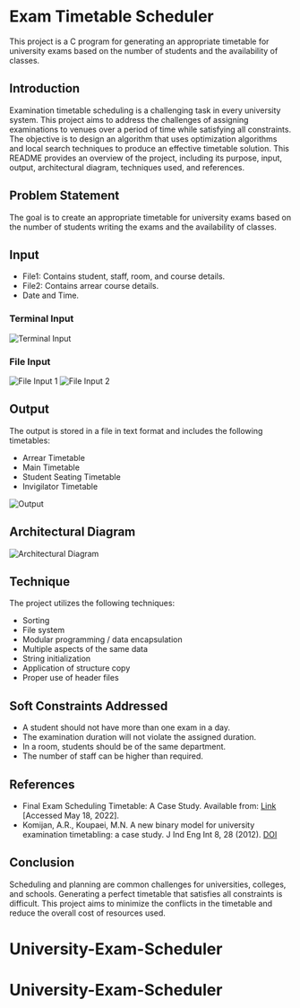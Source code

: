 # Exam Timetable Scheduler

This project is a C program for generating an appropriate timetable for university exams based on the number of students and the availability of classes.

## Introduction
Examination timetable scheduling is a challenging task in every university system. This project aims to address the challenges of assigning examinations to venues over a period of time while satisfying all constraints. The objective is to design an algorithm that uses optimization algorithms and local search techniques to produce an effective timetable solution. This README provides an overview of the project, including its purpose, input, output, architectural diagram, techniques used, and references.

## Problem Statement
The goal is to create an appropriate timetable for university exams based on the number of students writing the exams and the availability of classes.

## Input
- File1: Contains student, staff, room, and course details.
- File2: Contains arrear course details.
- Date and Time.

### Terminal Input
![Terminal Input](https://user-images.githubusercontent.com/91019132/187713811-57f8f1f6-64bf-4552-a93b-8b4103a4d8ad.png)

### File Input
![File Input 1](https://user-images.githubusercontent.com/91019132/187718193-1dd4915c-7542-4e2d-8602-746bdf51a9bf.png)
![File Input 2](https://user-images.githubusercontent.com/91019132/187718216-6c49f534-6c65-43e9-8672-45d003c22b74.png)

## Output
The output is stored in a file in text format and includes the following timetables:
- Arrear Timetable
- Main Timetable
- Student Seating Timetable
- Invigilator Timetable

![Output](https://user-images.githubusercontent.com/91019132/187717807-5859705f-5308-4d59-aeaa-d6ee8906c85c.png)

## Architectural Diagram
![Architectural Diagram](https://user-images.githubusercontent.com/91019132/187066435-1408d6c3-d30d-465d-a020-36dd4ff2a7f4.png)

## Technique
The project utilizes the following techniques:
- Sorting
- File system
- Modular programming / data encapsulation
- Multiple aspects of the same data
- String initialization
- Application of structure copy
- Proper use of header files

## Soft Constraints Addressed
- A student should not have more than one exam in a day.
- The examination duration will not violate the assigned duration.
- In a room, students should be of the same department.
- The number of staff can be higher than required.

## References
- Final Exam Scheduling Timetable: A Case Study. Available from: [Link](https://www.researchgate.net/publication/273521527_Final_Exam_Scheduling_Timetable_a_Case_Study) [Accessed May 18, 2022].
- Komijan, A.R., Koupaei, M.N. A new binary model for university examination timetabling: a case study. J Ind Eng Int 8, 28 (2012). [DOI](https://doi.org/10.1186/2251-712X-8-28)

## Conclusion
Scheduling and planning are common challenges for universities, colleges, and schools. Generating a perfect timetable that satisfies all constraints is difficult. This project aims to minimize the conflicts in the timetable and reduce the overall cost of resources used.
# University-Exam-Scheduler
# University-Exam-Scheduler
